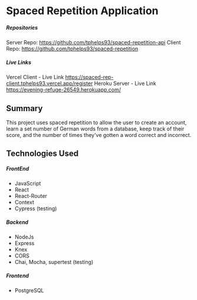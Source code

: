# Spaced Repetition Application
##### Repositories    
Server Repo: https://github.com/tphelps93/spaced-repetition-api
Client Repo: https://github.com/tphelps93/spaced-repetition

##### Live Links 
Vercel Client - Live Link https://spaced-rep-client.tphelps93.vercel.app/register
Heroku Server - Live Link https://evening-refuge-26549.herokuapp.com/

## Summary
This project uses spaced repetition to allow the user to create an account, learn a set number of German words from a database, keep track of their score, and the number of times they've gotten a word correct and incorrect.

## Technologies Used
##### FrontEnd
* JavaScript
* React
* React-Router
* Context
* Cypress (testing)
##### Backend
* NodeJs
* Express
* Knex
* CORS
* Chai, Mocha, supertest (testing)
##### Frontend
* PostgreSQL
